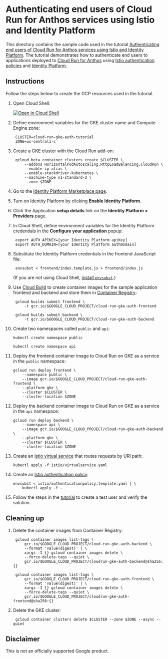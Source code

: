 # Authenticating end users of Cloud Run for Anthos services using Istio and Identity Platform

This directory contains the sample code used in the tutorial
[Authenticating end users of Cloud Run for Anthos services using Istio and Identity Platform](https://cloud.google.com/solutions/authenticating-cloud-run-on-gke-end-users-using-istio-and-identity-platform).
The tutorial demonstrates how to authenticate end users to applications
deployed to [Cloud Run for Anthos](https://cloud.google.com/run/) using
[Istio authentication policies](https://istio.io/docs/concepts/security/#authentication-policies)
and [Identity Platform](https://cloud.google.com/identity-platform/).

## Instructions

Follow the steps below to create the GCP resources used in the tutorial.

1. Open Cloud Shell:

    [![Open in Cloud Shell](https://gstatic.com/cloudssh/images/open-btn.svg)](https://console.cloud.google.com/cloudshell/editor?cloudshell_git_repo=https://github.com/GoogleCloudPlatform/cloud-run-samples.git&cloudshell_working_dir=identity-platform/gke&cloudshell_tutorial=README.md&_ga=2.189344555.-1649901269.1516710237)

2. Define environment variables for the GKE cluster name and Compute Engine
    zone:

        CLUSTER=cloud-run-gke-auth-tutorial
        ZONE=us-central1-c

3. Create a GKE cluster with the Cloud Run add-on:

        gcloud beta container clusters create $CLUSTER \
            --addons HorizontalPodAutoscaling,HttpLoadBalancing,CloudRun \
            --enable-ip-alias \
            --enable-stackdriver-kubernetes \
            --machine-type n1-standard-2 \
            --zone $ZONE

4. Go to the
    [Identity Platform Marketplace page](https://console.cloud.google.com/marketplace/details/google-cloud-platform/customer-identity?_ga=2.118565641.-1649901269.1516710237).

5. Turn on Identity Platform by clicking **Enable Identity Platform**.

6. Click the Application **setup details** link on the
    **Identity Platform > Providers** page.

7. In Cloud Shell, define environment variables for the Identity Platform
    credentials in the **Configure your application** popup:

        export AUTH_APIKEY=[your Identity Platform apiKey]
        export AUTH_DOMAIN=[your Identity Platform authDomain]

8. Substitute the Identity Platform credentials in the frontend JavaScript
    file:

        envsubst < frontend/index.template.js > frontend/index.js

    (If you are _not_ using Cloud Shell,
    [install `envsubst`](https://github.com/a8m/envsubst/blob/master/README.md#installation).)

9. Use [Cloud Build](https://cloud.google.com/cloud-build/) to create
    container images for the sample application frontend and backend and
    store them in
    [Container Registry](https://cloud.google.com/container-registry/):

        gcloud builds submit frontend \
            -t gcr.io/$GOOGLE_CLOUD_PROJECT/cloud-run-gke-auth-frontend

        gcloud builds submit backend \
            -t gcr.io/$GOOGLE_CLOUD_PROJECT/cloud-run-gke-auth-backend

10. Create two namespaces called `public` and `api`:

        kubectl create namespace public

        kubectl create namespace api

11. Deploy the frontend container image to Cloud Run on GKE as a service in
    the `public` namespace:

        gcloud run deploy frontend \
            --namespace public \
            --image gcr.io/$GOOGLE_CLOUD_PROJECT/cloud-run-gke-auth-frontend \
            --platform gke \
            --cluster $CLUSTER \
            --cluster-location $ZONE

12. Deploy the backend container image to Cloud Run on GKE as a service in
    the `api` namespace:

        gcloud run deploy backend \
            --namespace api \
            --image gcr.io/$GOOGLE_CLOUD_PROJECT/cloud-run-gke-auth-backend \
            --platform gke \
            --cluster $CLUSTER \
            --cluster-location $ZONE

13. Create an
    [Istio virtual service](https://istio.io/docs/reference/config/networking/v1alpha3/virtual-service/)
    that routes requests by URI path:

        kubectl apply -f istio/virtualservice.yaml

14. Create an
    [Istio authentication policy](https://istio.io/docs/reference/config/istio.authentication.v1alpha1/):

        envsubst < istio/authenticationpolicy.template.yaml | \
            kubectl apply -f -

15. Follow the steps in the
    [tutorial](https://cloud.google.com/solutions/authenticating-cloud-run-on-gke-end-users-using-istio-and-identity-platform)
    to create a test user and verify the solution.

## Cleaning up

1. Delete the container images from Container Registry:

        gcloud container images list-tags \
            gcr.io/$GOOGLE_CLOUD_PROJECT/cloud-run-gke-auth-backend \
            --format 'value(digest)' | \
            xargs -I {} gcloud container images delete \
            --force-delete-tags --quiet \
            gcr.io/$GOOGLE_CLOUD_PROJECT/cloudrun-gke-auth-backend@sha256:{}

        gcloud container images list-tags \
            gcr.io/$GOOGLE_CLOUD_PROJECT/cloud-run-gke-auth-frontend \
            --format 'value(digest)' | \
            xargs -I {} gcloud container images delete \
            --force-delete-tags --quiet \
            gcr.io/$GOOGLE_CLOUD_PROJECT/cloudrun-gke-auth-frontend@sha256:{}

2. Delete the GKE cluster:

        gcloud container clusters delete $CLUSTER --zone $ZONE --async --quiet

## Disclaimer

This is not an officially supported Google product.
